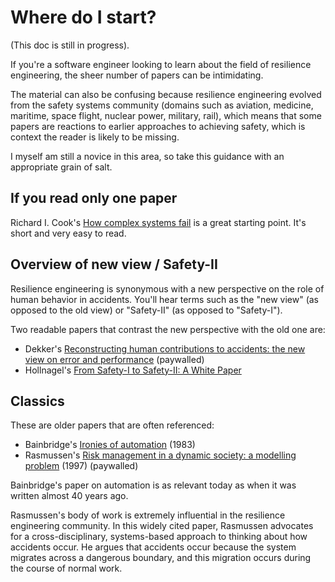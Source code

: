 # Where do I start?

(This doc is still in progress).

If you're a software engineer looking to learn about the field of resilience
engineering, the sheer number of papers can be intimidating. 

The material can also be confusing because resilience engineering evolved from the
safety systems community (domains such as aviation, medicine, maritime, space flight, nuclear power,
military, rail), which means that some papers are reactions to earlier approaches to
achieving safety, which is context the reader is likely to be missing.

I myself am still a novice in this area, so take this guidance with an
appropriate grain of salt.


## If you read only one paper

Richard I. Cook's [How complex systems fail](http://web.mit.edu/2.75/resources/random/How%20Complex%20Systems%20Fail.pdf) is a great
starting point. It's short and very easy to read.

## Overview of new view / Safety-II

Resilience engineering is synonymous with a new perspective on the role of
human behavior in accidents. You'll hear terms such as the "new view" (as
opposed to the old view) or "Safety-II" (as opposed to "Safety-I").

Two readable papers that contrast the new perspective with the old one are:

* Dekker's [Reconstructing human contributions to accidents: the new view on error and performance](https://www.sciencedirect.com/science/article/pii/S0022437502000324) (paywalled)
* Hollnagel's [From Safety-I to Safety-II: A White Paper](https://www.skybrary.aero/bookshelf/books/2437.pdf)

## Classics

These are older papers that are often referenced:

* Bainbridge's [Ironies of automation](https://doi.org/10.1016/0005-1098(83)90046-8) (1983)
* Rasmussen's [Risk management in a dynamic society: a modelling problem](https://doi.org/10.1016/S0925-7535(97)00052-0) (1997) (paywalled)

Bainbridge's paper on automation is as relevant today as when it was written
almost 40 years ago.

Rasmussen's body of work is extremely influential in the resilience engineering
community.  In this widely cited paper, Rasmussen advocates for a cross-disciplinary,
systems-based approach to thinking about how accidents occur. He argues that
accidents occur because the system migrates across a dangerous boundary, and
this migration occurs during the course of normal work.
